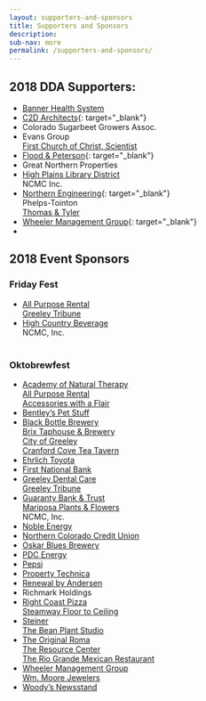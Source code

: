 ```yaml
---
layout: supporters-and-sponsors
title: Supporters and Sponsors
description:
sub-nav: more
permalink: /supporters-and-sponsors/
---
```


## 2018 DDA Supporters:

* [Banner Health System](https://www.bannerhealth.com/)
* [C2D Architects](http://c2darchitects.com/){: target="_blank"}
* Colorado Sugarbeet Growers Assoc.
* Evans Group<br>[First Church of Christ, Scientist](http://christiansciencecolorado.org/churches/first-church-of-christ-scientist-greeley/)
* [Flood & Peterson](https://floodpeterson.com/){: target="_blank"}
* Great Northern Properties
* [High Plains Library District](http://www.mylibrary.us/)<br>NCMC Inc.
* [Northern Engineering](http://northernengineering.com/){: target="_blank"}<br>Phelps-Tointon<br>[Thomas & Tyler](http://www.thomasandtyler.com/)
* [Wheeler Management Group](http://www.wheelermgt.com){: target="_blank"}
* &nbsp;

## 2018 Event Sponsors

### Friday Fest

* [All Purpose Rental](http://www.allpurposerental.com/)<br>[Greeley Tribune](http://www.greeleytribune.com/)
* [High Country Beverage](http://highcountrybeverage.com/agegate/)<br>NCMC, Inc.<br>&nbsp;

### Oktobrewfest

* [Academy of Natural Therapy](http://www.natural-therapy.com/)<br>[All Purpose Rental](http://www.allpurposerental.com/)<br>[Accessories with a Flair](http://accessoriesfashionsandhair.com/)
* [Bentley’s Pet Stuff](https://www.petstuff.com/)
* [Black Bottle Brewery](https://blackbottlebrewery.com/)<br>[Brix Taphouse & Brewery](http://www.brixtaphouseandbrewery.com/)<br>[City of Greeley](http://greeleygov.com/)<br>[Cranford Cove Tea Tavern](http://www.cranfordcove.com/)
* [Ehrlich Toyota](https://www.ehrlichtoyota.com/)
* [First National Bank](https://www.1stnationalbank.com/site/personal/)
* [Greeley Dental Care](http://www.greeleydentalcare.com/)<br>[Greeley Tribune](http://www.greeleytribune.com/)
* [Guaranty Bank & Trust](https://www.guarantybankco.com/)<br>[Mariposa Plants & Flowers](http://www.mariposaflowers.com/)<br>NCMC, Inc.
* [Noble Energy](https://www.nblenergy.com/)
* [Northern Colorado Credit Union](https://nococu.org/)
* [Oskar Blues Brewery](https://www.oskarblues.com/)
* [PDC Energy](http://www.pdce.com/)
* [Pepsi](https://www.pepsi.com/en-us/)
* [Property Technica](http://www.propertytechnica.com/)
* [Renewal by Andersen](https://www.renewalbyandersen.com/)
* Richmark Holdings
* [Right Coast Pizza](http://www.rightcoastpizza.com/)<br>[Steamway Floor to Ceiling](http://www.steamwayftc.com/)
* [Steiner](http://www.steiner-optics.com/)<br>[The Bean Plant Studio](https://www.facebook.com/TheBeanPlantStudio/)
* [The Original Roma](http://romagreeley.com/)<br>[The Resource Center](http://tests4greeley.com/)<br>[The Rio Grande Mexican Restaurant](https://www.riograndemexican.com/)
* [Wheeler Management Group](http://www.wheelermgt.com/)<br>[Wm. Moore Jewelers](http://www.wmmoorejewelers.com/)
* [Woody’s Newsstand](https://www.facebook.com/woodysbookstore/)